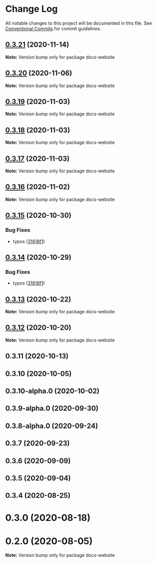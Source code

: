 # Change Log

All notable changes to this project will be documented in this file.
See [Conventional Commits](https://conventionalcommits.org) for commit guidelines.

## [0.3.21](https://github.com/statechannels/statechannels/compare/docs-website@0.3.20...docs-website@0.3.21) (2020-11-14)

**Note:** Version bump only for package docs-website





## [0.3.20](https://github.com/statechannels/statechannels/compare/docs-website@0.3.17...docs-website@0.3.20) (2020-11-06)

**Note:** Version bump only for package docs-website





## [0.3.19](https://github.com/statechannels/statechannels/compare/docs-website@0.3.17...docs-website@0.3.19) (2020-11-03)

**Note:** Version bump only for package docs-website





## [0.3.18](https://github.com/statechannels/statechannels/compare/docs-website@0.3.17...docs-website@0.3.18) (2020-11-03)

**Note:** Version bump only for package docs-website





## [0.3.17](https://github.com/statechannels/statechannels/compare/docs-website@0.3.15...docs-website@0.3.17) (2020-11-03)

**Note:** Version bump only for package docs-website





## [0.3.16](https://github.com/statechannels/statechannels/compare/docs-website@0.3.15...docs-website@0.3.16) (2020-11-02)

**Note:** Version bump only for package docs-website





## [0.3.15](https://github.com/statechannels/statechannels/compare/docs-website@0.3.13...docs-website@0.3.15) (2020-10-30)


### Bug Fixes

* typos ([31818f1](https://github.com/statechannels/statechannels/commit/31818f194f6b6dbe2d608ea63f2b23643df59af9))





## [0.3.14](https://github.com/statechannels/statechannels/compare/docs-website@0.3.13...docs-website@0.3.14) (2020-10-29)


### Bug Fixes

* typos ([31818f1](https://github.com/statechannels/statechannels/commit/31818f194f6b6dbe2d608ea63f2b23643df59af9))





## [0.3.13](https://github.com/statechannels/statechannels/compare/docs-website@0.3.12...docs-website@0.3.13) (2020-10-22)

**Note:** Version bump only for package docs-website





## [0.3.12](https://github.com/statechannels/statechannels/compare/docs-website@0.3.11...docs-website@0.3.12) (2020-10-20)

**Note:** Version bump only for package docs-website





## 0.3.11 (2020-10-13)



## 0.3.10 (2020-10-05)



## 0.3.10-alpha.0 (2020-10-02)



## 0.3.9-alpha.0 (2020-09-30)



## 0.3.8-alpha.0 (2020-09-24)



## 0.3.7 (2020-09-23)



## 0.3.6 (2020-09-09)



## 0.3.5 (2020-09-04)



## 0.3.4 (2020-08-25)



# 0.3.0 (2020-08-18)



# 0.2.0 (2020-08-05)

**Note:** Version bump only for package docs-website
